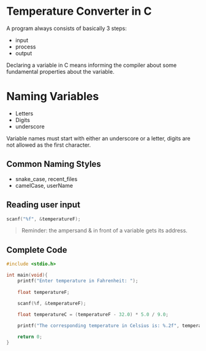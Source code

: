 # Temperature Converter in C

A program always consists of basically 3 steps:

* input
* process
* output

Declaring a variable in C means informing the compiler about some fundamental properties about the variable.

# Naming Variables

* Letters
* Digits
* underscore

Variable names must start with either an underscore or a letter, digits are not allowed as the first character.

## Common Naming Styles

* snake_case, recent_files
* camelCase, userName

## Reading user input

```c
scanf("%f", &temperatureF);
```
> Reminder: the ampersand & in front of a variable gets its address.

## Complete Code

```c
#include <stdio.h>

int main(void){
    printf("Enter temperature in Fahrenheit: ");
    
    float temperatureF;
    
    scanf(%f, &temperatureF);

    float temperatureC = (temperatureF - 32.0) * 5.0 / 9.0;

    printf("The corresponding temperature in Celsius is: %.2f", temperatureC);

    return 0;
}
```